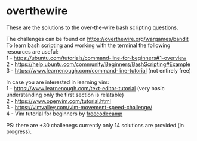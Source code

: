 # overthewire 
These are the solutions to the over-the-wire bash scripting questions.

The challenges can be found on https://overthewire.org/wargames/bandit<br>
To learn bash scripting and working with the terminal the following resources are useful:<br>
1 - https://ubuntu.com/tutorials/command-line-for-beginners#1-overview<br>
2 - https://help.ubuntu.com/community/Beginners/BashScripting#Example<br>
3 - https://www.learnenough.com/command-line-tutorial (not entirely free)<br>

In case you are interested in learning vim:<br>
1 - https://www.learnenough.com/text-editor-tutorial (very basic understanding only the first section is relatable)<br>
2 - https://www.openvim.com/tutorial.html<br>
3 - https://vimvalley.com/vim-movement-speed-challenge/<br>
4 - Vim tutorial for beginners by [freecodecamp](https://www.google.com/search?q=youtube+vim&sxsrf=AJOqlzVvm_0JaB1gOug7fY258EKlvqgU_w:1678267981482&source=lnms&tbm=vid&sa=X&ved=2ahUKEwiY3f62g8z9AhVCP-wKHWlLDboQ_AUoAXoECAEQAw&biw=1074&bih=567&dpr=2#fpstate=ive&vld=cid:c9f71bf9,vid:RZ4p-saaQkc)

PS: there are +30 challenegs currently only 14 solutions are provided (in progress).
